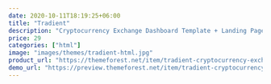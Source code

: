 ```yaml
---
date: 2020-10-11T18:19:25+06:00
title: "Tradient"
description: "Cryptocurrency Exchange Dashboard Template + Landing Page"
price: 29
categories: ["html"]
image: "images/themes/tradient-html.jpg"
product_url: "https://themeforest.net/item/tradient-cryptocurrency-exchange-dashboard-template/24890682"
demo_url: "https://preview.themeforest.net/item/tradient-cryptocurrency-exchange-dashboard-template/full_screen_preview/24890682"
---
```


